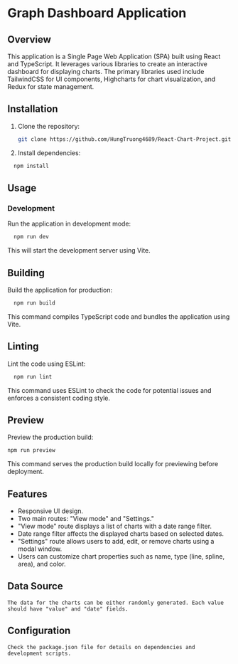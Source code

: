 # Graph Dashboard Application

## Overview

This application is a Single Page Web Application (SPA) built using React and TypeScript. It leverages various libraries to create an interactive dashboard for displaying charts. The primary libraries used include TailwindCSS for UI components, Highcharts for chart visualization, and Redux for state management.

## Installation

1. Clone the repository:

    ```bash
    git clone https://github.com/HungTruong4689/React-Chart-Project.git

    ```

2. Install dependencies:

```bash
  npm install
```

## Usage

### Development

Run the application in development mode:

```bash
  npm run dev
```

This will start the development server using Vite.

## Building

Build the application for production:

```bash
  npm run build
```

This command compiles TypeScript code and bundles the application using Vite.

## Linting

Lint the code using ESLint:

```bash
  npm run lint
```

This command uses ESLint to check the code for potential issues and enforces a consistent coding style.

## Preview

Preview the production build:

```bash
npm run preview
```

This command serves the production build locally for previewing before deployment.

## Features

-   Responsive UI design.
-   Two main routes: "View mode" and "Settings."
-   "View mode" route displays a list of charts with a date range filter.
-   Date range filter affects the displayed charts based on selected dates.
-   "Settings" route allows users to add, edit, or remove charts using a modal window.
-   Users can customize chart properties such as name, type (line, spline, area), and color.

## Data Source

    The data for the charts can be either randomly generated. Each value should have "value" and "date" fields.

## Configuration

    Check the package.json file for details on dependencies and development scripts.
